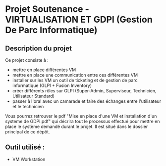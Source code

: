 # Projet Soutenance - VIRTUALISATION ET GDPI (Gestion De Parc Informatique)

## Description du projet 

Ce projet consiste à :
- mettre en place différentes VM
- mettre en place une communication entre ces différentes VM
- installer sur les VM un outil de ticketing et de gestion de parc informatique (GLPI + Fusion Inventory)
- créer différents rôles sur GLPI (Super-Admin, Superviseur, Technicien, Utilisateur Standard)
- passer à l'oral avec un camarade et faire des échanges entre l'utilisateur et le technicien

Vous pourrez retrouver le pdf "Mise en place d'une VM et installation d'un systeme de GDPI.pdf" qui décrira tout le processus effectué pour mettre en place le système demandé durant le projet. Il est situé dans le dossier principal de ce dépôt.

## Outil utilisé :
- VM Workstation